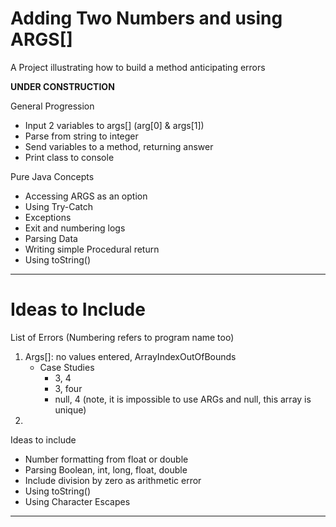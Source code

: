 # Adding Two Numbers and using ARGS[]
A Project illustrating how to build a method anticipating errors

**UNDER CONSTRUCTION**

General Progression
- Input 2 variables to args[] (arg[0] & args[1])
- Parse from string to integer
- Send variables to a method, returning answer
- Print class to console

Pure Java Concepts
- Accessing ARGS as an option
- Using Try-Catch
- Exceptions
- Exit and numbering logs
- Parsing Data
- Writing simple Procedural return
- Using toString()

---

# Ideas to Include

List of Errors (Numbering refers to program name too)
1. Args[]: no values entered, ArrayIndexOutOfBounds
   - Case Studies
     - 3, 4
     - 3, four
     - null, 4 (note, it is impossible to use ARGs and null, this array is unique)
2.

Ideas to include
- Number formatting from float or double
- Parsing Boolean, int, long, float, double
- Include division by zero as arithmetic error
- Using toString()
- Using Character Escapes

---
